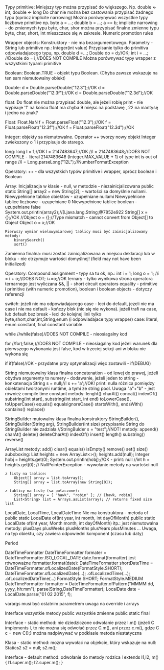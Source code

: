 Typy primitive:
	Mniejszy typ można przypisać do większego. Np. double <- int, double <- long 
	Do char nie można bez castowania przypisać żadnego typu (oprócz implicite narrowing)
	Można porówynywać wszystkie typy liczbowe primitive np. byte a = ...; double b = ...; a == b;
	implicite narrowing - do zmiennych typu byte, char, shor można przypisać finalne zmienne typu byte, char, short, int mieszczace się w zakresie.
	Numeric promotion rules
	
Wrapper objects:
	Konstruktory - nie ma bezargumentowego. Parametry - String lub primitive np.: Integer(int value)
	Przypisanie tylko do primitiva odpowiadajacego typu, np. 
		double d =...; Double do = d;//OK; 
		int i = ...; //Double do = i;//DOES NOT COMPILE
	Można porównywać typy wrapper z wszystkimi typami primitive

Boolean:
	Boolean.TRUE - objekt typu Boolean. (Chyba zawsze wskazuje na ten sam niemutowalny obiekt)

Double:
	d = Double.parseDouble("12.3");//OK
	d = Double.parseDouble("12.3f");//OK
	d = Double.parseDouble("12.3d");//OK
	
float:
	Do float nie można przypisać double, ale jeżeli robię print - nie wypisuje 'f' na końcu
	float ma chyba 9 miejsc na podstawę , 22 na mantysę i jedno na znak?

Float:
	Float.NaN
	f = Float.parseFloat("12.3");//OK
	f = Float.parseFloat("12.3f");//OK
	f = Float.parseFloat("12.3d");//OK
	
Integer:
	objekty sa niemutowalne. Operator ++ tworzy nowy objekt Integer zwiekszony o 1 i przypisuje do starego.
	
long:
	long l = 1;//OK
	l = 2147483647;//OK
	//l = 2147483648;//DOES NOT COMPILE - literal 2147483648  (Integer.MAX_VALUE + 1) of type int is out of range
	//l = Long.parseLong("12L");//NumberFormatException
	
Operatory:
	++ - dla wszystkich typów primitive i wrapper, oprócz boolean i Boolean 

Array:
	Inicjalizacja w klasie - null, w metodzie - niezainicjalizowana
	public static String[] array2 = new String[2]; - wartości sa domyślnie nullami.
		Niewypełnione tablice obiektów - uzupełniane nullami 
		Niewypełnione tablice liczbowe - uzupełniane 0 
		Niewypełnione tablice boolean - uzupełniane false
	System.out.println(array2);//[Ljava.lang.String;@7852e922
	String[] x = {};//OK
	//Object o = {};//Type mismatch - cannot convert from Object[] to Object
	Object o = x;//OK
	
	Pierwszy wymiar wielowymiarowej tablicy musi być zainicjalizowany
	metody:
		binarySearch()
		sort()
	
Zamienna finalna:
	musi zostać zainicjalizowana w miejscu deklaracji lub w bloku - nie otrzymuje wartości domyślnej! 
	(field may not have been initialized)
	
	
Operatory:
	Compound assignment - typy sa tu ok, np.: int i = 1; long o = 1; 
		//i = i + o;//DOES NOT; 
		i+=o;//OK
	ternary - tylko wynikowa strona operatora ternarnego jest wyliczana
	&&, || - short circuit operators
	equality - 
		primitive i primitive (with numeric promotion), 
		boolean i boolean
		objects - dotyczy referencji
	
	
switch:
	jeżeli nie ma odpowiadajacego case - leci do default, jezeli nie ma case i nie ma default - kończy blok (nic się nie wykona).
	jeżeli trafi na case, lub default bez break - leci do kolejnej linii
	tylko byte,short,char,int,String,enum (i odpowiadajace typy wrapper)
	case:
		literal,
		enum constant,
		final constant variable.
		
while
	//while(false)//DOES NOT COMPILE - nieosiagalny kod
	
for
	//for(;false;)//DOES NOT COMPILE - nieosiagalny kod
	jeżeli warunek dla pierwszego wykonania jest false, kod w trzeciej sekcji ani w bloku nie wykona się
	
if
	if(false)//OK - przydatne przy optymalizacji więc zostawili - if(DEBUG)
	
String
	niemutowalny
	klasa finalna
	concatenation - od lewej do prawej, jeżeli obydwa argumenty to numery - dodawanie, jeżeli jeden to string - konkatenacja
	String s = null;//!
	s += 'a';//OK! print: nulla
	różnica pomiędzy obiektami tworzonymi runtime, a tymi ze string pool.
	Uwaga "a"+"b" - jest również compile time constant
	metody:
		lenght()
		charAt()
		concat()
		indexOf()
		substring(int start), substring(int start, int end)
		toLowerCase(), toUpperCase()
		equals()
		equalsIgnoreCase()
		startsWith(), endsWith()
		contains()
		replace()
		
StringBuilder
	mutowalny
	klasa finalna
	konstruktory
		StringBuilder(), StringBuilder(String arg), StringBuilder(int size)
	przypisanie String do StringBuilder nie zadziała
	//StringBulder s = "test";//NOT!
	metody:
		append()
		charAt()
		delete()
		deleteCharAt()
		indexOf()
		insert()
		length()
		substring()
		reverse()
		
ArrayList
	metody:
		add()
		clear()
		equals()
		isEmpty()
		remove()
		set()
		size()
	auboboxing:
		List<Integer> heights = new ArrayList<>();
		heights.add(null);
		Integer hobj = heights.get(0);
		System.out.println(hobj);//OK - print: null
		//int h = heights.get(0); // NullPointerException - wywołanie metody na wartości null
		
	z listy na tablice:
		Object[] array = list.toArray();
		String[] array = list.toArray(new String[0]);
	
	z tablicy na listę (sa połaczone):
		String[] array = { "hawk", "robin" }; // [hawk, robin]
		List<String> list = Arrays.asList(array); // returns fixed size list
		
LocalDate, LocalTime, LocalDateTime
	Nie ma konstruktora - metoda of
		public static LocalDate of(int year, int month, int dayOfMonth)
		public static LocalDate of(int year, Month month, int dayOfMonth)
		itp.:
	jest niemutowalna
	metody:
		plusDays
		plusWeeks
		plusMonths
		plusYears
		plusMinutes
		...
	Uwaga, na typ obiektu, czy zawiera odpowiedni komponent (czasu lub daty)
	
Period
	
	
DateTimeFormatter 
	DateTimeFormatter formater = DateTimeFormatter.ISO_LOCAL_DATE
	date.format(formatter) jest równoważne formatter.format(date):
	DateTimeFormatter shortDateTime = DateTimeFormatter.ofLocalizedDate(FormatStyle.SHORT);
	DateTimeFormatter.ofLocalizedDate(...); .ofLocalizedTime(...); .ofLocalizedDateTime(...)
	FormatStyle.SHORT; FormatStyle.MEDIUM
	DateTimeFormatter formatter = DateTimeFormatter.ofPattern("MMMM dd, yyyy, hh:mm");
	parse(String,DateTimeFormatter); LocalDate date = LocalDate.parse("01 02 2015", f);
	
	
varargs 
	musi być ostatnim parametrem
	uwaga na override i arrays

	
		
		
Interface
	wszystkie metody public
	wszystkie zmienne public static final
	
Interface - static method:
	nie dziedziczone
	odwołanie przez I.m() 
	(jeżeli C implements I, to nie można się odwołać przez C.m(), ani przez c.m(), gdze C c = new C();)
	można nadpiwywać w podklasie metoda niestatyczna
	
		
	
Klasa - static method:
	można wywołać na objekcie, który wskazuje na null:
		Statics2 s2 = null;
		s2.m();



Interface - default method:
	odwołanie do metody rodzica
	I extends I1,I2, m(){	I1.super.m(); I2.super.m(); 	}